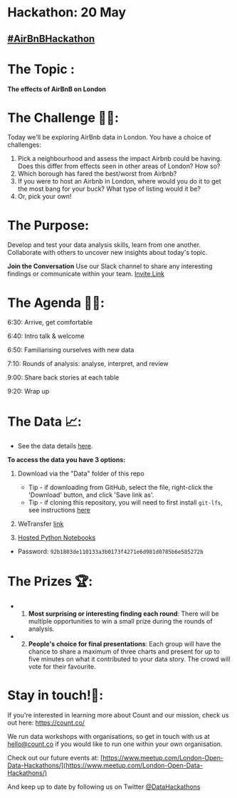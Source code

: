 # Hackathon: 20 May

## [#AirBnBHackathon](https://twitter.com/DataHackathons?lang=en-gb/)

# The Topic :
**The effects of AirBnB on London** 

# The Challenge 👨‍💻:
Today we'll be exploring AirBnb data in London. You have a choice of challenges:
1. Pick a neighbourhood and assess the impact Airbnb could be having. Does this differ from effects seen in other areas of London? How so?
2. Which borough has fared the best/worst from Airbnb?
3. If you were to host an Airbnb in London, where would you do it to get the most bang for your buck? What type of listing would it be?
4. Or, pick your own!


# The Purpose:
Develop and test your data analysis skills, learn from one another. Collaborate with others to uncover new insights about today's topic.
 
 
**Join the Conversation** Use our Slack channel to share any interesting findings or communicate within your team. 
[Invite Link](https://join.slack.com/t/opendatahackathons/shared_invite/enQtNjQwNDIyODIyMzc1LTVmNTI1MjA4NjJkNzQ1Mjk2NGQ1YjQyMDhkMGRjOTY1Zjc0NWNlZTMzYWVhYWNlNzM4M2E0MTA4OTNmNmUwMmE)

# The Agenda 👩‍🏫:

6:30: Arrive, get comfortable

6:40: Intro talk & welcome

6:50: Familiarising ourselves with new data

7:10: Rounds of analysis: analyse, interpret, and review

9:00: Share back stories at each table

9:20: Wrap up

# The Data 📈:
    
- See the data details [here](https://github.com/count/hackathons/blob/master/AirBnb/Data/README.md).
    
    
**To access the data you have 3 options:**

1. Download via the "Data" folder of this repo
    - Tip - if downloading from GitHub, select the file, right-click the 'Download' button, and click 'Save link as'.
    - Tip - if cloning this repository, you will need to first install `git-lfs`, see instructions [here](https://help.github.com/articles/installing-git-large-file-storage/)
    
2. WeTransfer [link](https://wetransfer.com/downloads/2699292ead6480682451c72e009e476520190513165131/3f4a53)

3. [Hosted Python Notebooks](https://play.count.co/jupyter/tree/work/Health)
  - Password: `92b1803de110133a3b0173f4271e6d981d0785b6e585272b`

# The Prizes 🏆:

- 1. **Most surprising or interesting finding each round**: There will be multiple opportunities to win a small prize during the rounds of analysis.
- 2. **People's choice for final presentations**: Each group will have the chance to share a maximum of three charts and present for up to five minutes on what it contributed to your data story. The crowd will vote for their favourite.

# Stay in touch!🤙:

If you're interested in learning more about Count and our mission, check us out here: https://count.co/

We run data workshops with organisations, so get in touch with us at hello@count.co if you would like to run one within your own organisation. 

Check out our future events at: [https://www.meetup.com/London-Open-Data-Hackathons/](https://www.meetup.com/London-Open-Data-Hackathons/)

And keep up to date by following us on Twitter [@DataHackathons](https://twitter.com/DataHackathons)
